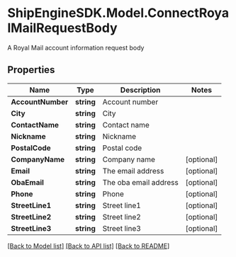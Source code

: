# ShipEngineSDK.Model.ConnectRoyalMailRequestBody
A Royal Mail account information request body

## Properties

Name | Type | Description | Notes
------------ | ------------- | ------------- | -------------
**AccountNumber** | **string** | Account number | 
**City** | **string** | City | 
**ContactName** | **string** | Contact name | 
**Nickname** | **string** | Nickname | 
**PostalCode** | **string** | Postal code | 
**CompanyName** | **string** | Company name | [optional] 
**Email** | **string** | The email address | [optional] 
**ObaEmail** | **string** | The oba email address | [optional] 
**Phone** | **string** | Phone | [optional] 
**StreetLine1** | **string** | Street line1 | [optional] 
**StreetLine2** | **string** | Street line2 | [optional] 
**StreetLine3** | **string** | Street line3 | [optional] 

[[Back to Model list]](../../README.md#documentation-for-models) [[Back to API list]](../../README.md#documentation-for-api-endpoints) [[Back to README]](../../README.md)

